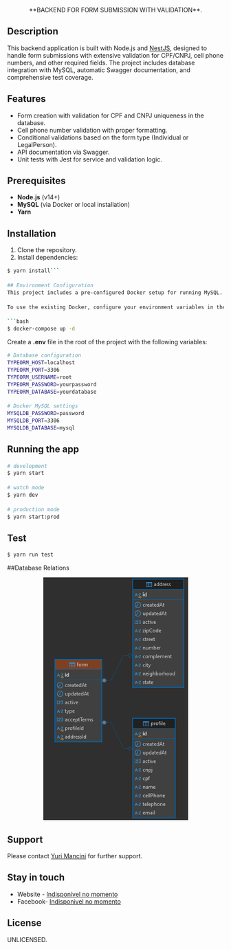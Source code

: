 <p align="center">**BACKEND FOR FORM SUBMISSION WITH VALIDATION**.</p>

## Description

This backend application is built with Node.js and [NestJS](https://github.com/nestjs/nest), designed to handle form submissions with extensive validation for CPF/CNPJ, cell phone numbers, and other required fields. The project includes database integration with MySQL, automatic Swagger documentation, and comprehensive test coverage.

## Features

- Form creation with validation for CPF and CNPJ uniqueness in the database.
- Cell phone number validation with proper formatting.
- Conditional validations based on the form type (Individual or LegalPerson).
- API documentation via Swagger.
- Unit tests with Jest for service and validation logic.

## Prerequisites

- **Node.js** (v14+)
- **MySQL** (via Docker or local installation)
- **Yarn**

## Installation

1. Clone the repository.
2. Install dependencies:

```bash
$ yarn install```

## Environment Configuration
This project includes a pre-configured Docker setup for running MySQL. If you wish to customize the MySQL configuration, you can modify the docker-compose.yml file.

To use the existing Docker, configure your environment variables in the .env file and run the following command:

```bash
$ docker-compose up -d
```
Create a **.env** file in the root of the project with the following variables:
```bash
# Database configuration
TYPEORM_HOST=localhost
TYPEORM_PORT=3306
TYPEORM_USERNAME=root
TYPEORM_PASSWORD=yourpassword
TYPEORM_DATABASE=yourdatabase

# Docker MySQL settings
MYSQLDB_PASSWORD=password
MYSQLDB_PORT=3306
MYSQLDB_DATABASE=mysql
```

## Running the app

```bash
# development
$ yarn start

# watch mode
$ yarn dev

# production mode
$ yarn start:prod
```

## Test

```bash
$ yarn run test
```

##Database Relations

<p align="center">
<img src="src/images/diagramForm.png">
</p>

## Support
Please contact [Yuri Mancini](https://github.com/YMdv) for further support.

## Stay in touch

- Website - [Indisponivel no momento](https://github.com/YMdv)
- Facebook- [Indisponivel no momento](https://github.com/YMdv)

## License

UNLICENSED.
